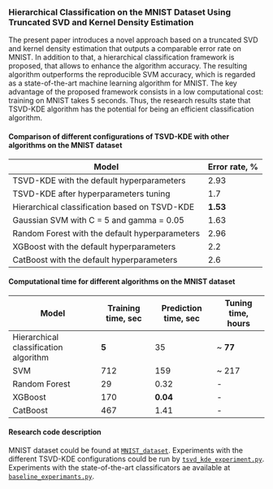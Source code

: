 ### Hierarchical Classification on the MNIST Dataset Using Truncated SVD and Kernel Density Estimation

The present paper introduces a novel approach based on a truncated SVD and kernel density estimation that outputs a comparable error rate on MNIST. In addition to that, a hierarchical classification framework is proposed, that allows to enhance the algorithm accuracy. The resulting algorithm outperforms the reproducible SVM accuracy, which is regarded as a state-of-the-art machine learning algorithm for MNIST. The key advantage of the proposed framework consists in a low computational cost: training on MNIST takes 5 seconds. Thus, the research results state that TSVD-KDE algorithm has the potential for being an efficient classification algorithm.

#### Comparison of different configurations of TSVD-KDE with other algorithms on the MNIST dataset

| Model | Error rate, % 
--- | --- 
TSVD-KDE with the default hyperparameters | 2.93
TSVD-KDE after hyperparameters tuning | 1.7
Hierarchical classification based on TSVD-KDE | **1.53**
Gaussian SVM with C = 5 and gamma = 0.05 | 1.63
Random Forest with the default hyperparameters | 2.96
XGBoost with the default hyperparameters | 2.2
CatBoost with the default hyperparameters | 2.6

#### Computational time for different algorithms on the MNIST dataset

| Model | Training time, sec | Prediction time, sec | Tuning time, hours
--- | --- | --- | ---
Hierarchical classification algorithm | **5** | 35 | ~ **77**
SVM | 712 | 159 | ~ 217
Random Forest | 29 | 0.32 | -
XGBoost | 170 | **0.04** | -
CatBoost | 467 | 1.41 | -

#### Research code description

MNIST dataset could be found at [`MNIST_dataset`](MNIST_dataset). Experiments with the different TSVD-KDE configurations could be run by [`tsvd_kde_experiment.py`](tsvd_kde_experiment.py). Experiments with the state-of-the-art classificators ae available at [`baseline_experimants.py`](baseline_experimants.py).



